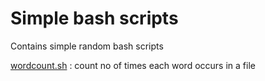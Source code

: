 # Simple bash scripts

Contains simple random bash scripts

[wordcount.sh](https://github.com/raajtilaksarma/simplebash/blob/master/scripts/wordcount.sh) : count no of times each word occurs in a file
